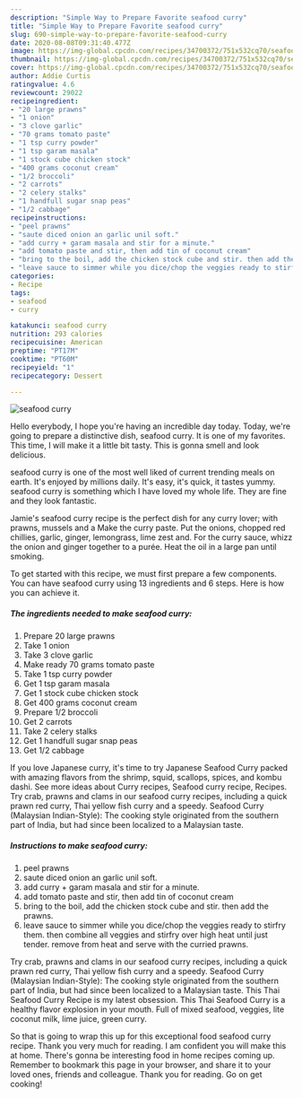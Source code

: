 ```yaml
---
description: "Simple Way to Prepare Favorite seafood curry"
title: "Simple Way to Prepare Favorite seafood curry"
slug: 690-simple-way-to-prepare-favorite-seafood-curry
date: 2020-08-08T09:31:40.477Z
image: https://img-global.cpcdn.com/recipes/34700372/751x532cq70/seafood-curry-recipe-main-photo.jpg
thumbnail: https://img-global.cpcdn.com/recipes/34700372/751x532cq70/seafood-curry-recipe-main-photo.jpg
cover: https://img-global.cpcdn.com/recipes/34700372/751x532cq70/seafood-curry-recipe-main-photo.jpg
author: Addie Curtis
ratingvalue: 4.6
reviewcount: 29022
recipeingredient:
- "20 large prawns"
- "1 onion"
- "3 clove garlic"
- "70 grams tomato paste"
- "1 tsp curry powder"
- "1 tsp garam masala"
- "1 stock cube chicken stock"
- "400 grams coconut cream"
- "1/2 broccoli"
- "2 carrots"
- "2 celery stalks"
- "1 handfull sugar snap peas"
- "1/2 cabbage"
recipeinstructions:
- "peel prawns"
- "saute diced onion an garlic unil soft."
- "add curry + garam masala and stir for a minute."
- "add tomato paste and stir, then add tin of coconut cream"
- "bring to the boil, add the chicken stock cube and stir. then add the prawns."
- "leave sauce to simmer while you dice/chop the veggies ready to stirfry them. then combine all veggies and stirfry over high heat until just tender. remove from heat and serve with the curried prawns."
categories:
- Recipe
tags:
- seafood
- curry

katakunci: seafood curry 
nutrition: 293 calories
recipecuisine: American
preptime: "PT17M"
cooktime: "PT60M"
recipeyield: "1"
recipecategory: Dessert

---
```



![seafood curry](https://img-global.cpcdn.com/recipes/34700372/751x532cq70/seafood-curry-recipe-main-photo.jpg)

Hello everybody, I hope you're having an incredible day today. Today, we're going to prepare a distinctive dish, seafood curry. It is one of my favorites. This time, I will make it a little bit tasty. This is gonna smell and look delicious.

seafood curry is one of the most well liked of current trending meals on earth. It's enjoyed by millions daily. It's easy, it's quick, it tastes yummy. seafood curry is something which I have loved my whole life. They are fine and they look fantastic.

Jamie&#39;s seafood curry recipe is the perfect dish for any curry lover; with prawns, mussels and a Make the curry paste. Put the onions, chopped red chillies, garlic, ginger, lemongrass, lime zest and. For the curry sauce, whizz the onion and ginger together to a purée. Heat the oil in a large pan until smoking.


To get started with this recipe, we must first prepare a few components. You can have seafood curry using 13 ingredients and 6 steps. Here is how you can achieve it.

<!--inarticleads1-->

##### The ingredients needed to make seafood curry:

1. Prepare 20 large prawns
1. Take 1 onion
1. Take 3 clove garlic
1. Make ready 70 grams tomato paste
1. Take 1 tsp curry powder
1. Get 1 tsp garam masala
1. Get 1 stock cube chicken stock
1. Get 400 grams coconut cream
1. Prepare 1/2 broccoli
1. Get 2 carrots
1. Take 2 celery stalks
1. Get 1 handfull sugar snap peas
1. Get 1/2 cabbage


If you love Japanese curry, it&#39;s time to try Japanese Seafood Curry packed with amazing flavors from the shrimp, squid, scallops, spices, and kombu dashi. See more ideas about Curry recipes, Seafood curry recipe, Recipes. Try crab, prawns and clams in our seafood curry recipes, including a quick prawn red curry, Thai yellow fish curry and a speedy. Seafood Curry (Malaysian Indian-Style): The cooking style originated from the southern part of India, but had since been localized to a Malaysian taste. 

<!--inarticleads2-->

##### Instructions to make seafood curry:

1. peel prawns
1. saute diced onion an garlic unil soft.
1. add curry + garam masala and stir for a minute.
1. add tomato paste and stir, then add tin of coconut cream
1. bring to the boil, add the chicken stock cube and stir. then add the prawns.
1. leave sauce to simmer while you dice/chop the veggies ready to stirfry them. then combine all veggies and stirfry over high heat until just tender. remove from heat and serve with the curried prawns.


Try crab, prawns and clams in our seafood curry recipes, including a quick prawn red curry, Thai yellow fish curry and a speedy. Seafood Curry (Malaysian Indian-Style): The cooking style originated from the southern part of India, but had since been localized to a Malaysian taste. This Thai Seafood Curry Recipe is my latest obsession. This Thai Seafood Curry is a healthy flavor explosion in your mouth. Full of mixed seafood, veggies, lite coconut milk, lime juice, green curry. 

So that is going to wrap this up for this exceptional food seafood curry recipe. Thank you very much for reading. I am confident you will make this at home. There's gonna be interesting food in home recipes coming up. Remember to bookmark this page in your browser, and share it to your loved ones, friends and colleague. Thank you for reading. Go on get cooking!
